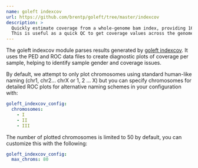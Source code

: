 ```yaml
---
name: goleft indexcov
url: https://github.com/brentp/goleft/tree/master/indexcov
description: >
  Quickly estimate coverage from a whole-genome bam index, providing 16KB resolution.
  This is useful as a quick QC to get coverage values across the genome.
---
```


The goleft indexcov module parses results generated by
[goleft indexcov](https://github.com/brentp/goleft/tree/master/indexcov). It
uses the PED and ROC data files to create diagnostic plots of coverage per
sample, helping to identify sample gender and coverage issues.

By default, we attempt to only plot chromosomes using standard human-like naming
(chr1, chr2... chrX or 1, 2 ... X) but you can specify chromosomes for detailed
ROC plots for alternative naming schemes in your configuration with:

```yaml
goleft_indexcov_config:
  chromosomes:
    - I
    - II
    - III
```

The number of plotted chromosomes is limited to 50 by default, you can customize this with the following:

```yaml
goleft_indexcov_config:
  max_chroms: 80
```
